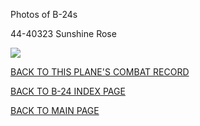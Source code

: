 
Photos of B-24s






 




44-40323 Sunshine Rose  

![](44-40323.jpg)  
  

[BACK TO THIS PLANE'S COMBAT RECORD](ValorToVictory/b24s/44-40323.md)  

[BACK TO B-24 INDEX PAGE](ValorToVictory/000b24s.md)  

[BACK TO MAIN PAGE](ValorToVictory/index.html)


